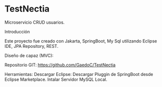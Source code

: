 # TestNectia

Microservicio CRUD usuarios.

Introducción

Este proyecto fue creado con Jakarta, SpringBoot, My Sql utilizando Eclipse IDE, JPA Repository, REST.

Diseño de capaz (MVC):

Repositorio GIT: https://github.com/GaedoC/TestNectia

Herramientas:
Descargar Eclipse:
Descargar Pluggin de SpringBoot desde Eclipse Marketplace.
Intalar Servidor MySQL Local.
